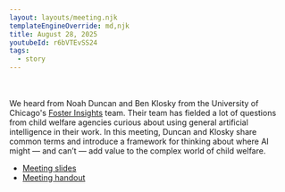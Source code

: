 ```yaml
---
layout: layouts/meeting.njk
templateEngineOverride: md,njk
title: August 28, 2025
youtubeId: r6bVTEvSS24
tags:
  - story
---
```

<br></br>
We heard from Noah Duncan and Ben Klosky from the University of Chicago's [Foster Insights](https://www.fosterinsights.org/) team.
Their team has fielded a lot of questions from child welfare agencies curious about using general artificial intelligence in their work. 
In this meeting, Duncan and Klosky share common terms and introduce a framework for thinking about where AI might — and can’t — add value to the complex world of child welfare.

* [Meeting slides](https://drive.google.com/file/d/17Gvs4UqLnWjkJtfF57omZDSHfdgRWjdb/view)
* [Meeting handout](https://drive.google.com/file/d/1_zirSq4epYrRZItY7Ztk3KtdWOZNP7zi/view)
